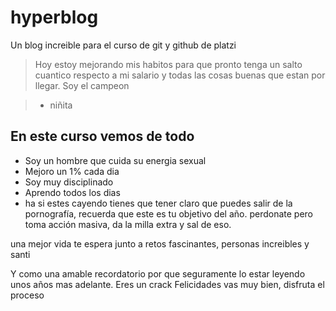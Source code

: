 # hyperblog
Un blog increible para el curso de git y github de platzi
> Hoy estoy mejorando mis habitos para que pronto tenga un salto cuantico respecto a mi salario y todas las cosas buenas que estan por llegar. Soy el campeon

> - niñita

## En este curso vemos de todo
* Soy un hombre que cuida su energia sexual
* Mejoro un 1% cada dia
* Soy muy disciplinado
* Aprendo todos los dias
* ha si estes cayendo tienes que tener claro que puedes salir de la pornografía, recuerda que este es tu objetivo del año. perdonate pero toma acción masiva, da la milla extra y sal de eso.

una mejor vida te espera junto a retos fascinantes, personas increibles y santi

Y como una amable recordatorio por que seguramente lo estar leyendo unos años mas adelante. Eres un crack Felicidades vas muy bien, disfruta el proceso
